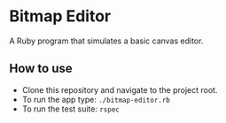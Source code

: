 # Bitmap Editor

A Ruby program that simulates a basic canvas editor.

## How to use

- Clone this repository and navigate to the project root.
- To run the app type: `./bitmap-editor.rb`
- To run the test suite: `rspec`
